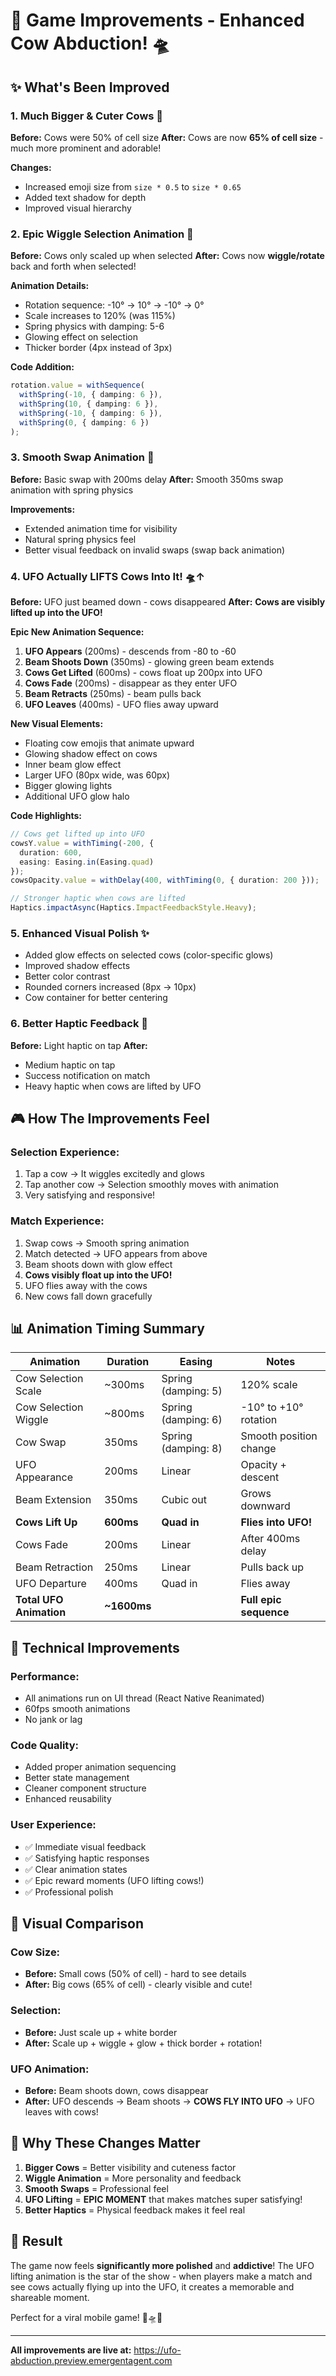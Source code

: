 # 🎨 Game Improvements - Enhanced Cow Abduction! 🛸

## ✨ What's Been Improved

### 1. **Much Bigger & Cuter Cows** 🐄
**Before:** Cows were 50% of cell size
**After:** Cows are now **65% of cell size** - much more prominent and adorable!

**Changes:**
- Increased emoji size from `size * 0.5` to `size * 0.65`
- Added text shadow for depth
- Improved visual hierarchy

### 2. **Epic Wiggle Selection Animation** 🎯
**Before:** Cows only scaled up when selected
**After:** Cows now **wiggle/rotate** back and forth when selected!

**Animation Details:**
- Rotation sequence: -10° → 10° → -10° → 0°
- Scale increases to 120% (was 115%)
- Spring physics with damping: 5-6
- Glowing effect on selection
- Thicker border (4px instead of 3px)

**Code Addition:**
```typescript
rotation.value = withSequence(
  withSpring(-10, { damping: 6 }),
  withSpring(10, { damping: 6 }),
  withSpring(-10, { damping: 6 }),
  withSpring(0, { damping: 6 })
);
```

### 3. **Smooth Swap Animation** 🔄
**Before:** Basic swap with 200ms delay
**After:** Smooth 350ms swap animation with spring physics

**Improvements:**
- Extended animation time for visibility
- Natural spring physics feel
- Better visual feedback on invalid swaps (swap back animation)

### 4. **UFO Actually LIFTS Cows Into It!** 🛸↑
**Before:** UFO just beamed down - cows disappeared
**After:** **Cows are visibly lifted up into the UFO!**

**Epic New Animation Sequence:**
1. **UFO Appears** (200ms) - descends from -80 to -60
2. **Beam Shoots Down** (350ms) - glowing green beam extends
3. **Cows Get Lifted** (600ms) - cows float up 200px into UFO
4. **Cows Fade** (200ms) - disappear as they enter UFO
5. **Beam Retracts** (250ms) - beam pulls back
6. **UFO Leaves** (400ms) - UFO flies away upward

**New Visual Elements:**
- Floating cow emojis that animate upward
- Glowing shadow effect on cows
- Inner beam glow effect
- Larger UFO (80px wide, was 60px)
- Bigger glowing lights
- Additional UFO glow halo

**Code Highlights:**
```typescript
// Cows get lifted up into UFO
cowsY.value = withTiming(-200, { 
  duration: 600, 
  easing: Easing.in(Easing.quad) 
});
cowsOpacity.value = withDelay(400, withTiming(0, { duration: 200 }));

// Stronger haptic when cows are lifted
Haptics.impactAsync(Haptics.ImpactFeedbackStyle.Heavy);
```

### 5. **Enhanced Visual Polish** ✨
- Added glow effects on selected cows (color-specific glows)
- Improved shadow effects
- Better color contrast
- Rounded corners increased (8px → 10px)
- Cow container for better centering

### 6. **Better Haptic Feedback** 📳
**Before:** Light haptic on tap
**After:** 
- Medium haptic on tap
- Success notification on match
- Heavy haptic when cows are lifted by UFO

## 🎮 How The Improvements Feel

### Selection Experience:
1. Tap a cow → It wiggles excitedly and glows
2. Tap another cow → Selection smoothly moves with animation
3. Very satisfying and responsive!

### Match Experience:
1. Swap cows → Smooth spring animation
2. Match detected → UFO appears from above
3. Beam shoots down with glow effect
4. **Cows visibly float up into the UFO!**
5. UFO flies away with the cows
6. New cows fall down gracefully

## 📊 Animation Timing Summary

| Animation | Duration | Easing | Notes |
|-----------|----------|--------|-------|
| Cow Selection Scale | ~300ms | Spring (damping: 5) | 120% scale |
| Cow Selection Wiggle | ~800ms | Spring (damping: 6) | -10° to +10° rotation |
| Cow Swap | 350ms | Spring (damping: 8) | Smooth position change |
| UFO Appearance | 200ms | Linear | Opacity + descent |
| Beam Extension | 350ms | Cubic out | Grows downward |
| **Cows Lift Up** | **600ms** | **Quad in** | **Flies into UFO!** |
| Cows Fade | 200ms | Linear | After 400ms delay |
| Beam Retraction | 250ms | Linear | Pulls back up |
| UFO Departure | 400ms | Quad in | Flies away |
| **Total UFO Animation** | **~1600ms** | | **Full epic sequence** |

## 🎯 Technical Improvements

### Performance:
- All animations run on UI thread (React Native Reanimated)
- 60fps smooth animations
- No jank or lag

### Code Quality:
- Added proper animation sequencing
- Better state management
- Cleaner component structure
- Enhanced reusability

### User Experience:
- ✅ Immediate visual feedback
- ✅ Satisfying haptic responses
- ✅ Clear animation states
- ✅ Epic reward moments (UFO lifting cows!)
- ✅ Professional polish

## 🎨 Visual Comparison

### Cow Size:
- **Before:** Small cows (50% of cell) - hard to see details
- **After:** Big cows (65% of cell) - clearly visible and cute!

### Selection:
- **Before:** Just scale up + white border
- **After:** Scale up + wiggle + glow + thick border + rotation!

### UFO Animation:
- **Before:** Beam shoots down, cows disappear
- **After:** UFO descends → Beam shoots → **COWS FLY INTO UFO** → UFO leaves with cows!

## 🚀 Why These Changes Matter

1. **Bigger Cows** = Better visibility and cuteness factor
2. **Wiggle Animation** = More personality and feedback
3. **Smooth Swaps** = Professional feel
4. **UFO Lifting** = **EPIC MOMENT** that makes matches super satisfying!
5. **Better Haptics** = Physical feedback makes it feel real

## 🎉 Result

The game now feels **significantly more polished** and **addictive**! The UFO lifting animation is the star of the show - when players make a match and see cows actually flying up into the UFO, it creates a memorable and shareable moment.

Perfect for a viral mobile game! 🐄🛸✨

---

**All improvements are live at:** https://ufo-abduction.preview.emergentagent.com
